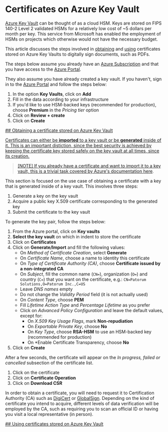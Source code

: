 ﻿# Certificates on Azure Key Vault

[Azure Key Vault](https://azure.microsoft.com/en-us/services/key-vault/) can be thought of as a cloud HSM. Keys are stored on FIPS 140-2 Level 2
validated HSMs for a relatively low cost of ~5 dollars per month per key. This service from Microsoft has enabled the employment of HSMs on
projects which otherwise would not have the necessary budget.

This article discusses the steps involved in [obtaining](#issue) and [using](#use) certificates stored on Azure Key Vaults to digitally sign documents, such as PDFs.

The steps below assume you already have an [Azure Subscription](https://azure.microsoft.com/en-us/free/) and that you have access to the [Azure Portal](https://portal.azure.com).

They also assume you have already created a key vault. If you haven't, sign in to the [Azure Portal](https://portal.azure.com) and follow the steps below:

1. In the option **Key Vaults**, click on **Add**
1. Fill in the data according to your infrastructure
1. If you'd like to use HSM-backed keys (recommended for production), choose **Premium** in the *Pricing tier* option
1. Click on **Review + create**
1. Click on **Create**

<a href="issue" />
## Obtaining a certificate stored on Azure Key Vault

Certificates can either be **imported** to a key vault or be **generated** inside of it. This is an important distiction, since the best security
is achieved by keeping the certificate key stored safely on the key vault at all times, since its creation.

> [NOTE]
> If you already have a certificate and want to import it to a key vault, this is a trivial task covered by Azure's documentation [here](https://docs.microsoft.com/en-us/azure/key-vault/certificates/tutorial-import-certificate).

This section is focused on the use case of obtaining a certificate with a key that is generated inside of a key vault. This involves three steps:

1. Generate a key on the key vault
1. Acquire a public key X.509 certificate corresponding to the generated key
1. Submit the certificate to the key vault

To generate the key pair, follow the steps below:

1. From the Azure portal, click on **Key vaults**
1. **Select the key vault** on which in indent to store the certificate
1. Click on **Certificates**
1. Click on **Generate/Import** and fill the following values:
   * On *Method of Certificate Creation*, select **Generate**
   * On *Certificate Name*, choose a name to identity this certificate
   * On *Type of Certificate Authority (CA)*, choose **Certificate issued by a non-integrated CA**
   * On *Subject*, fill the common name (`CN=`), organization (`O=`) and country (`C=`) that you want on the certificate, e.g.: `CN=Patorum Solutions,O=Patorum Inc.,C=US`
   * Leave *DNS names* empty
   * Do not change the *Validity Period* field (it is not actually used)
   * On *Content Type*, choose **PEM**
   * Fill *Lifetime Action Type* and *Percentage Lifetime* as you prefer
   * Click on *Advanced Policy Configuration* and leave the default values, except for:
     * On *X.509 Key Usage Flags*, mark **Non-repudiation**
     * On *Exportable Private Key*, choose **No**
     * On *Key Type*, choose **RSA-HSM** to use an HSM-backed key (recommended for production)
     * On *Enable Certificate Transparency, choose **No**
1. Click on **Create**

After a few seconds, the certificate will appear on the *In progress, failed or cancelled* subsection of the certificate list.

1. Click on the certificate
1. Click on **Certificate Operation**
1. Click on **Download CSR**





In order to obtain a certificate, you will need to request it to Certification Authority (CA) such as
[DigiCert](https://www.digicert.com/) or [GlobalSign](https://www.globalsign.com). Depending on the kind of certificate you intend to acquire,
different levels of data verification will be employed by the CA, such as requiring you to scan an official ID or having you visit a local representative (in person).













<a href="use" />
## Using certificates stored on Azure Key Vault

